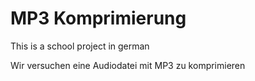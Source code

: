 # MP3 Komprimierung
This is a school project in german

Wir versuchen eine Audiodatei mit MP3 zu komprimieren
